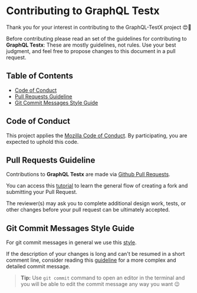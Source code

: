 # Contributing to GraphQL Testx

Thank you for your interest in contributing to the GraphQL-TestX project
:heart_eyes::tada:

Before contributing please read an set of the guidelines for contributing to
**GraphQL Testx**: These are mostly guidelines, not rules. Use your best
judgment, and feel free to propose changes to this document in a pull request.

## Table of Contents

- [Code of Conduct](#code-of-conduct)
- [Pull Requests Guideline](#pull-requests-guideline)
- [Git Commit Messages Style Guide](#git-commit-messages-style-guide)

## Code of Conduct

This project applies the
[Mozilla Code of Conduct](https://www.mozilla.org/en-US/about/governance/policies/participation/).
By participating, you are expected to uphold this code.

## Pull Requests Guideline

Contributions to **GraphQL Testx** are made via
[Github Pull Requests](https://help.github.com/en/articles/about-pull-requests).

You can access this
[tutorial](https://gist.github.com/Chaser324/ce0505fbed06b947d962) to learn the
general flow of creating a fork and submitting your Pull Request.

The reviewer(s) may ask you to complete additional design work, tests, or other
changes before your pull request can be ultimately accepted.

## Git Commit Messages Style Guide

For git commit messages in general we use this
[style](https://seesparkbox.com/foundry/semantic_commit_messages).

If the description of your changes is long and can't be resumed in a short
comment line, consider reading this
[guideline](http://karma-runner.github.io/0.10/dev/git-commit-msg.html) for a
more complex and detailed commit message.

> **Tip:** Use `git commit` command to open an editor in the terminal and you
> will be able to edit the commit message any way you want :wink:

